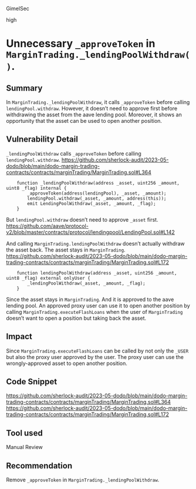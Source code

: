 GimelSec

high

# Unnecessary `_approveToken` in `MarginTrading._lendingPoolWithdraw()`.


## Summary

In `MarginTrading._lendingPoolWithdraw`, it calls `_approveToken` before calling `lendingPool.withdraw`. However, it doesn’t need to approve first before withdrawing the asset from the aave lending pool. Moreover, it shows an opportunity that the asset can be used to open another position. 

## Vulnerability Detail

`_lendingPoolWithdraw` calls `_approveToken` before calling `lendingPool.withdraw`.
https://github.com/sherlock-audit/2023-05-dodo/blob/main/dodo-margin-trading-contracts/contracts/marginTrading/MarginTrading.sol#L364
```solidity
    function _lendingPoolWithdraw(address _asset, uint256 _amount, uint8 _flag) internal {
        _approveToken(address(lendingPool), _asset, _amount);
        lendingPool.withdraw(_asset, _amount, address(this));
        emit LendingPoolWithdraw(_asset, _amount, _flag);
    }
```

But `lendingPool.withdraw` doesn’t need to approve `_asset` first.
https://github.com/aave/protocol-v2/blob/master/contracts/protocol/lendingpool/LendingPool.sol#L142

And calling `MarginTrading.lendingPoolWithdraw` doesn’t actually withdraw the asset back. The asset stays in `MarginTrading`.
https://github.com/sherlock-audit/2023-05-dodo/blob/main/dodo-margin-trading-contracts/contracts/marginTrading/MarginTrading.sol#L172
```solidity
    function lendingPoolWithdraw(address _asset, uint256 _amount, uint8 _flag) external onlyUser {
        _lendingPoolWithdraw(_asset, _amount, _flag);
    }
```

Since the asset stays in `MarginTrading`. And it is approved to the aave lending pool. An approved proxy user can use it to open another position by calling `MarginTrading.executeFlashLoans` when the user of `MarginTrading` doesn’t want to open a position but taking back the asset.


## Impact

Since `MarginTrading.executeFlashLoans` can be called by not only the `_USER` but also the proxy user approved by the user. The proxy user can use the wrongly-approved asset to open another position.

## Code Snippet

https://github.com/sherlock-audit/2023-05-dodo/blob/main/dodo-margin-trading-contracts/contracts/marginTrading/MarginTrading.sol#L364
https://github.com/sherlock-audit/2023-05-dodo/blob/main/dodo-margin-trading-contracts/contracts/marginTrading/MarginTrading.sol#L172


## Tool used

Manual Review

## Recommendation

Remove `_approveToken` in `MarginTrading._lendingPoolWithdraw`.

